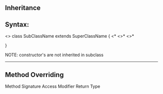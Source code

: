 Inheritance
-

Syntax:
-
<<modifier>> class SubClassName extends SuperClassName {
	<<fields>*
	<<constructor>>*
	<<methods>>*

}

NOTE: constructor's are not inherited in subclass

---

Method Overriding
-
Method Signature
Access Modifier
Return  Type